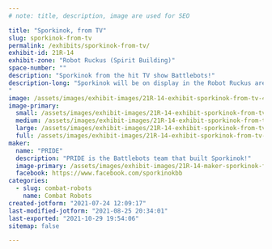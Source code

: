 ```yaml
---
# note: title, description, image are used for SEO

title: "Sporkinok, from TV"
slug: sporkinok-from-tv
permalink: /exhibits/sporkinok-from-tv/
exhibit-id: 21R-14
exhibit-zone: "Robot Ruckus (Spirit Building)"
space-number: ""
description: "Sporkinok from the hit TV show Battlebots!"
description-long: "Sporkinok will be on display in the Robot Ruckus area of Maker Faire Orlando, and the team behind the bot will be running the combat robot event!
"
image: /assets/images/exhibit-images/21R-14-exhibit-sporkinok-from-tv-43-sporkinok-bot-2020-2887-large.jpg
image-primary: 
  small: /assets/images/exhibit-images/21R-14-exhibit-sporkinok-from-tv-43-sporkinok-bot-2020-2887-small.jpg
  medium: /assets/images/exhibit-images/21R-14-exhibit-sporkinok-from-tv-43-sporkinok-bot-2020-2887-medium.jpg
  large: /assets/images/exhibit-images/21R-14-exhibit-sporkinok-from-tv-43-sporkinok-bot-2020-2887-large.jpg
  full: /assets/images/exhibit-images/21R-14-exhibit-sporkinok-from-tv-43-sporkinok-bot-2020-2887-full.jpg
maker: 
  name: "PRIDE"
  description: "PRIDE is the Battlebots team that built Sporkinok!"
  image-primary: /assets/images/exhibit-images/21R-14-maker-sporkinok-from-tv-sporkinok-bot-2020-medium.jpg
  facebook: https://www.facebook.com/sporkinokbb
categories: 
  - slug: combat-robots
    name: Combat Robots
created-jotform: "2021-07-24 12:09:17"
last-modified-jotform: "2021-08-25 20:34:01"
last-exported: "2021-10-29 19:54:06"
sitemap: false

---
```

